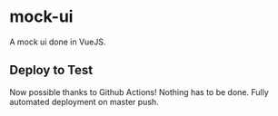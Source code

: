 # mock-ui
A mock ui done in VueJS. 

## Deploy to Test
Now possible thanks to Github Actions! 
Nothing has to be done. Fully automated deployment on master push. 
